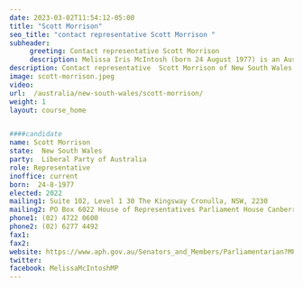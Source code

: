```yaml
---
date: 2023-03-02T11:54:12-05:00
title: "Scott Morrison"
seo_title: "contact representative Scott Morrison "
subheader:
     greeting: Contact representative Scott Morrison
     description: Melissa Iris McIntosh (born 24 August 1977) is an Australian politician. She is a member of the Liberal Party and was elected to the House of Representatives at the 2019 federal election, running in the New South Wales seat of Lindsay.
description: Contact representative  Scott Morrison of New South Wales. Contact information for  Scott Morrison includes email address, phone number, and mailing address.
image: scott-morrison.jpeg
video:
url:  /australia/new-south-wales/scott-morrison/
weight: 1
layout: course_home


####candidate
name: Scott Morrison
state:	New South Wales
party:	Liberal Party of Australia
role: Representative
inoffice: current
born:  24-8-1977
elected: 2022
mailing1: Suite 102, Level 1 30 The Kingsway Cronulla, NSW, 2230
mailing2: PO Box 6022 House of Representatives Parliament House Canberra ACT 2600
phone1: (02) 4722 0600
phone2: (02) 6277 4492
fax1:
fax2:
website: https://www.aph.gov.au/Senators_and_Members/Parliamentarian?MPID=E3L
twitter:
facebook: MelissaMcIntoshMP
---
```

